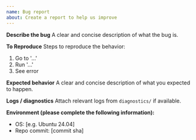 ```yaml
---
name: Bug report
about: Create a report to help us improve
---
```


**Describe the bug**
A clear and concise description of what the bug is.

**To Reproduce**
Steps to reproduce the behavior:
1. Go to '...'
2. Run '...'
3. See error

**Expected behavior**
A clear and concise description of what you expected to happen.

**Logs / diagnostics**
Attach relevant logs from `diagnostics/` if available.

**Environment (please complete the following information):**
- OS: [e.g. Ubuntu 24.04]
- Repo commit: [commit sha]
